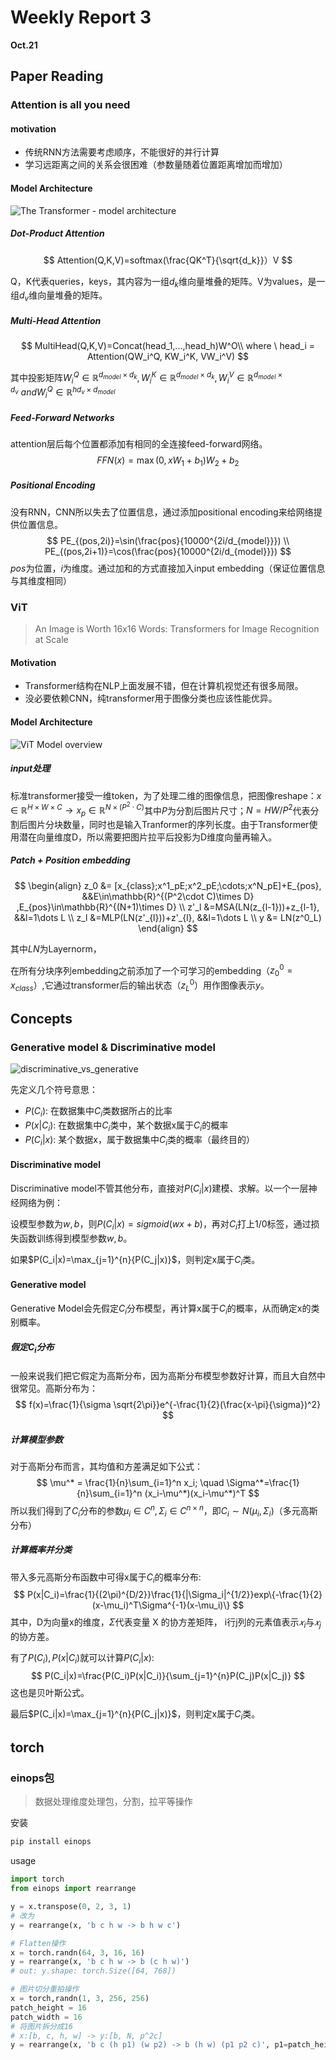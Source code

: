# Weekly Report 3

**Oct.21** 

## Paper Reading

### Attention is all you need

#### motivation

- 传统RNN方法需要考虑顺序，不能很好的并行计算
- 学习远距离之间的关系会很困难（参数量随着位置距离增加而增加）

#### Model Architecture

![The Transformer - model architecture](https://i.stack.imgur.com/eAKQu.png)

##### Dot-Product Attention

$$
Attention(Q,K,V)=softmax(\frac{QK^T}{\sqrt{d_k}}）V
$$

Q，K代表queries，keys，其内容为一组$d_k$维向量堆叠的矩阵。V为values，是一组$d_v$维向量堆叠的矩阵。

##### Multi-Head Attention

$$
MultiHead(Q,K,V)=Concat(head_1,...,head_h)W^O\\
where \ head_i = Attention(QW_i^Q, KW_i^K, VW_i^V)
$$

其中投影矩阵$W_i^Q \in \mathbb{R}^{d_{model}\times d_k}, W_i^K \in \mathbb{R}^{d_{model}\times d_k}, W_i^V \in \mathbb{R}^{d_{model}\times d_v}\ and W_i^Q \in \mathbb{R}^{hd_v\times d_{model}}$



##### Feed-Forward Networks

attention层后每个位置都添加有相同的全连接feed-forward网络。
$$
FFN(x)=\max(0, xW_1+b_1)W_2+b_2
$$

##### Positional Encoding

没有RNN，CNN所以失去了位置信息，通过添加positional encoding来给网络提供位置信息。
$$
PE_{(pos,2i)}=\sin(\frac{pos}{10000^{2i/d_{model}}}) \\
PE_{(pos,2i+1)}=\cos(\frac{pos}{10000^{2i/d_{model}}})
$$
$pos$为位置，$i$为维度。通过加和的方式直接加入input embedding（保证位置信息与其维度相同）



### ViT

> An Image is Worth 16x16 Words: Transformers for Image Recognition at Scale

#### Motivation

- Transformer结构在NLP上面发展不错，但在计算机视觉还有很多局限。
- 没必要依赖CNN，纯transformer用于图像分类也应该性能优异。

#### Model Architecture

![ViT Model overview](https://github.com/lucidrains/vit-pytorch/raw/main/images/vit.gif)

##### input处理

标准transformer接受一维token，为了处理二维的图像信息，把图像reshape：$x\in \mathbb{R}^{H\times W\times C} \to x_p \in \mathbb{R}^{N\times(P^2 \cdot C)}$其中$P$为分割后图片尺寸；$N=HW/P^2$代表分割后图片分块数量，同时也是输入Tranformer的序列长度。由于Transformer使用潜在向量维度D，所以需要把图片拉平后投影为D维度向量再输入。

##### Patch + Position embedding

$$
\begin{align}
z_0 &= [x_{class};x^1_pE;x^2_pE;\cdots;x^N_pE]+E_{pos},  &&E\in\mathbb{R}^{(P^2\cdot C)\times D} ,E_{pos}\in\mathbb{R}^{(N+1)\times D} \\
z'_l &=MSA(LN(z_{l-1}))+z_{l-1}, &&l=1\dots L \\
z_l &=MLP(LN(z'_{l}))+z'_{l}, &&l=1\dots L \\
y &= LN(z^0_L)
\end{align}
$$

其中$LN$为Layernorm，

在所有分块序列embedding之前添加了一个可学习的embedding（$z^0_0=x_{class}$）,它通过transformer后的输出状态（$z^0_L$）用作图像表示$y$。

## Concepts

### Generative model & Discriminative model

![discriminative_vs_generative](https://duphan.files.wordpress.com/2016/09/discriminative_vs_generative.png?w=1100)

先定义几个符号意思：

- $P(C_i)$: 在数据集中$C_i$类数据所占的比率
- $P(x|C_i)$: 在数据集中$C_i$类中，某个数据x属于$C_i$的概率
- $P(C_i|x)$: 某个数据x，属于数据集中$C_i$类的概率（最终目的）

#### Discriminative model

Discriminative model不管其他分布，直接对$P(C_i|x)$建模、求解。以一个一层神经网络为例：

设模型参数为$w, b$，则$P(C_i|x)=sigmoid(wx+b)$，再对$C_i$打上1/0标签，通过损失函数训练得到模型参数$w, b$。

如果$P(C_i|x)=\max_{j=1}^{n}{P(C_j|x)}$，则判定x属于$C_i$类。

#### Generative model

Generative Model会先假定$C_i$分布模型，再计算x属于$C_i$的概率，从而确定x的类别概率。

##### 假定$C_i$分布

一般来说我们把它假定为高斯分布，因为高斯分布模型参数好计算，而且大自然中很常见。高斯分布为：
$$
f(x)=\frac{1}{\sigma \sqrt{2\pi}}e^{-\frac{1}{2}(\frac{x-\pi}{\sigma})^2}
$$

##### 计算模型参数

对于高斯分布而言，其均值和方差满足如下公式：
$$
\mu^* = \frac{1}{n}\sum_{i=1}^n x_i; \quad \Sigma^*=\frac{1}{n}\sum_{i=1}^n (x_i-\mu^*)(x_i-\mu^*)^T
$$
所以我们得到了$C_i$分布的参数$\mu_i\in C^n, \Sigma_i\in C^{n\times n}$，即$C_i \sim N(\mu_i,\Sigma_i)$（多元高斯分布）

##### 计算概率并分类

带入多元高斯分布函数中可得x属于$C_i$的概率分布:
$$
P(x|C_i)=\frac{1}{(2\pi)^{D/2}}\frac{1}{|\Sigma_i|^{1/2}}exp\{-\frac{1}{2}(x-\mu_i)^T\Sigma^{-1}(x-\mu_i)\}
$$
其中，D为向量x的维度，$\Sigma$代表变量 X 的协方差矩阵， i行j列的元素值表示$𝑥_i$与$𝑥_j$的协方差。

有了$P(C_i),P(x|C_i)$就可以计算$P(C_i|x)$:
$$
P(C_i|x)=\frac{P(C_i)P(x|C_i)}{\sum_{j=1}^{n}P(C_j)P(x|C_j)}
$$
这也是贝叶斯公式。

最后$P(C_i|x)=\max_{j=1}^{n}{P(C_j|x)}$，则判定x属于$C_i$类。

## torch

### einops包

> 数据处理维度处理包，分割，拉平等操作

安装

```sh
pip install einops
```

usage

```python
import torch
from einops import rearrange

y = x.transpose(0, 2, 3, 1)
# 改为
y = rearrange(x, 'b c h w -> b h w c')

# Flatten操作
x = torch.randn(64, 3, 16, 16)
y = rearrange(x, 'b c h w -> b (c h w)')
# out: y.shape: torch.Size([64, 768])

# 图片切分重拍操作
x = torch,randn(1, 3, 256, 256)
patch_height = 16
patch_width = 16
# 将图片拆分成16
# x:[b, c, h, w] -> y:[b, N, p^2c]
y = rearrange(x, 'b c (h p1) (w p2) -> b (h w) (p1 p2 c)', p1=patch_height, p2=patch_width)
```


